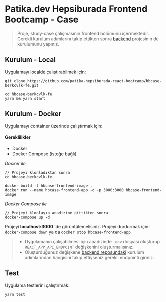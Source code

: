 # Patika.dev Hepsiburada Frontend Bootcamp - Case

> Proje, study-case çalışmasının frontend bölümünü içermektedir. Gerekli kurulum adımlarını takip ettikten sonra [backend](https://github.com/patika-hepsiburada-react-bootcamp/hbcase-berkcvlk-be) projesinin de kurulumunu yapınız.

## Kurulum - Local

Uygulamayı localde çalıştırabilmek için:

```
git clone https://github.com/patika-hepsiburada-react-bootcamp/hbcase-berkcvlk-fe.git

cd hbcase-berkcvlk-fe
yarn && yarn start
```

## Kurulum - Docker

Uygulamayı container üzerinde çalıştırmak için:

#### Gereklilikler

- Docker
- Docker Compose (isteğe bağlı)

<i>Docker ile</i>

```
// Projeyi klonladıktan sonra
cd hbcase-berkcvlk-fe

docker build -t hbcase-frontend-image .
docker run --name hbcase-frontend-app -d -p 3000:3000 hbcase-frontend-image
```

<i>Docker Compose ile</i>

```
// Projeyi klonlayıp anadizine gittikten sonra
docker-compose up -d
```

Projeyi <b>localhost:3000</b> 'de görüntülemelisiniz.
Projeyi durdurmak için: `docker-compose down` ya da `docker stop hbcase-frontend-app`

> - Uygulamanın çalışabilmesi için anadizinde `.env` dosyası oluşturup `REACT_APP_API_ENDPOINT` değişkenini oluşturmalısınız.
> - Oluşturduğunuz değişkene [backend reposundaki](https://github.com/patika-hepsiburada-react-bootcamp/hbcase-berkcvlk-be) kurulum adımlarından hangisini takip ettiyseniz gerekli endpointi giriniz.

## Test

Uygulama testlerini çalıştırmak:

```
yarn test
```
